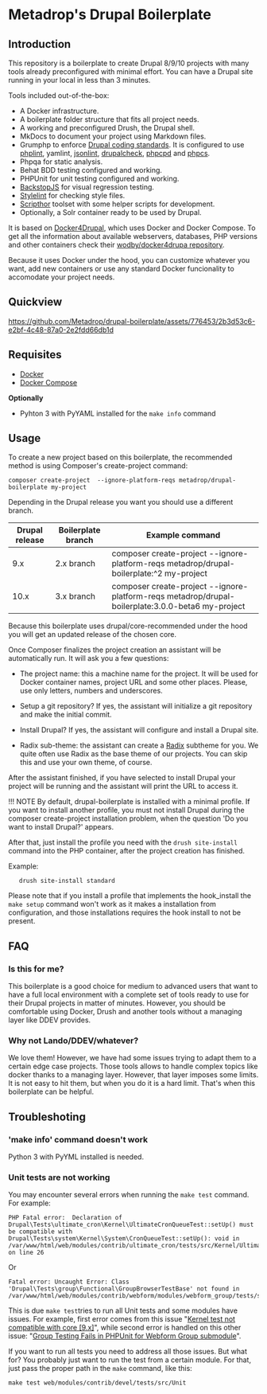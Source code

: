# Metadrop's Drupal Boilerplate

## Introduction

This repository is a boilerplate to create Drupal 8/9/10 projects with many tools already preconfigured with minimal effort. You can have a Drupal site running in your local in less than 3 minutes.

Tools included out-of-the-box:

  - A Docker infrastructure.
  - A boilerplate folder structure that fits all project needs.
  - A working and preconfigured Drush, the Drupal shell.
  - MkDocs to document your project using Markdown files.
  - Grumphp to enforce [Drupal coding standards](https://www.drupal.org/docs/develop/standards/coding-standards). It is configured to use [phplint](https://github.com/overtrue/phplint), yamlint,  [jsonlint](https://github.com/Seldaek/jsonlint), [drupalcheck](https://github.com/mglaman/drupal-check), [phpcpd](https://github.com/sebastianbergmann/phpcpd) and [phpcs](https://github.com/squizlabs/PHP_CodeSniffer).
  - Phpqa for static analysis.
  - Behat BDD testing configured and working.
  - PHPUnit for unit testing configured and working.
  - [BackstopJS](https://github.com/garris/BackstopJS) for visual regression testing.
  - [Stylelint](https://stylelint.io/) for checking style files.
  - [Scripthor](https://github.com/Metadrop/scripthor) toolset with some helper scripts for development.
  - Optionally, a Solr container ready to be used by Drupal.

It is based on [Docker4Drupal](https://wodby.com/docs/1.0/stacks/drupal/local/), which uses Docker and Docker Compose. To get all the information about available webservers, databases, PHP versions and other containers check their [wodby/docker4drupa repository](https://github.com/wodby/docker4drupal).

Because it uses Docker under the hood, you can customize whatever you want, add new containers or use any standard Docker funcionality to accomodate your project needs.

## Quickview

https://github.com/Metadrop/drupal-boilerplate/assets/776453/2b3d53c6-e2bf-4c48-87a0-2e2fdd66db1d

## Requisites

 - [Docker](https://docs.docker.com/get-docker/)
 - [Docker Compose](https://docs.docker.com/compose/install/)

 **Optionally**

 - Pyhton 3 with PyYAML installed for the `make info` command

## Usage

To create a new project based on this boilerplate, the recommended method is using Composer's create-project command:

```
composer create-project  --ignore-platform-reqs metadrop/drupal-boilerplate my-project
```

Depending in the Drupal release you want you should use a different branch.



| Drupal release	| Boilerplate branch 	| Example command	|
|---	|---	|---	|
| 9.x  | 2.x branch | composer create-project  --ignore-platform-reqs metadrop/drupal-boilerplate:^2 my-project 	|
| 10.x | 3.x branch	| composer create-project  --ignore-platform-reqs metadrop/drupal-boilerplate:3.0.0-beta6  my-project 	|



Because this boilerplate uses drupal/core-recommended under the hood you will get an updated release of the chosen core.




Once Composer finalizes the project creation an assistant will be automatically run. It will ask you a few questions:

 - The project name: this a machine name for the project. It will be used for Docker container names, project URL and some other places. Please, use only letters, numbers and underscores.

 - Setup a git repository? If yes, the assistant will initialize a git repository and make the initial commit.

 - Install Drupal? If yes, the assistant will configure and install a Drupal site.

 - Radix sub-theme: the assistant can create a [Radix](https://www.drupal.org/project/radix) subtheme for you. We quite often use Radix as the base theme of our projects. You can skip this and use your own theme, of course.


After the assistant finished, if you have selected to install Drupal your project will be running and the assistant will print the URL to access it.

!!! NOTE
    By default, drupal-boilerplate is installed with a minimal profile. If you want to install another profile, you must not install Drupal during the composer create-project installation problem, when the question 'Do you want to install Drupal?' appears.

After that, just install the profile you need with the `drush site-install` command into the PHP container, after the project creation has finished.

Example:

```
   drush site-install standard
```

Please note that if you install a profile that implements the hook_install the `make setup` command won't work as it makes a installation from configuration, and those installations requires the hook install to not be present.


## FAQ


### Is this for me?

This boilerplate is a good choice for medium to advanced users that want to have a full local environment with a complete set of tools ready to use for their Drupal projects in matter of minutes. However, you should be comfortable using Docker, Drush and another tools without a managing layer like DDEV provides.


### Why not Lando/DDEV/whatever?

We love them! However, we have had some issues trying to adapt them to a certain edge case projects. Those tools allows to handle complex topics like docker thanks to a managing layer. However, that layer imposes some limits. It is not easy to hit them, but when you do it is a hard limit. That's when this boilerplate can be helpful.

## Troubleshoting

### 'make info' command doesn't work

Python 3 with PyYML installed is needed.

### Unit tests are not working

You may encounter several errors when running the `make test` command. For example:

```
PHP Fatal error:  Declaration of Drupal\Tests\ultimate_cron\Kernel\UltimateCronQueueTest::setUp() must be compatible with Drupal\Tests\system\Kernel\System\CronQueueTest::setUp(): void in /var/www/html/web/modules/contrib/ultimate_cron/tests/src/Kernel/UltimateCronQueueTest.php on line 26
```

Or

```
Fatal error: Uncaught Error: Class 'Drupal\Tests\group\Functional\GroupBrowserTestBase' not found in /var/www/html/web/modules/contrib/webform/modules/webform_group/tests/src/Functional/WebformGroupBrowserTestBase.php:13
```

This is due `make test`tries to run all Unit tests and some modules have issues. For example, first error comes from this issue "[Kernel test not compatible with core [9.x]](https://www.drupal.org/project/ultimate_cron/issues/3208608)", while second error is handled on this other issue: "[Group Testing Fails in PHPUnit for Webform Group submodule](https://www.drupal.org/project/webform/issues/3132204)".

If you want to run all tests you need to address all those issues. But what for? You probably just want to run the test from a certain module. For that, just pass the proper path in the `make` command, like this:

```
make test web/modules/contrib/devel/tests/src/Unit
```
